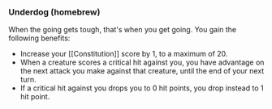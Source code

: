  ### Underdog (homebrew)

When the going gets tough, that's when you get going. You gain the following benefits:

- Increase your [[Constitution]] score by 1, to a maximum of 20.
- When a creature scores a critical hit against you, you have advantage on the next attack you make against that creature, until the end of your next turn.
- If a critical hit against you drops you to 0 hit points, you drop instead to 1 hit point.
